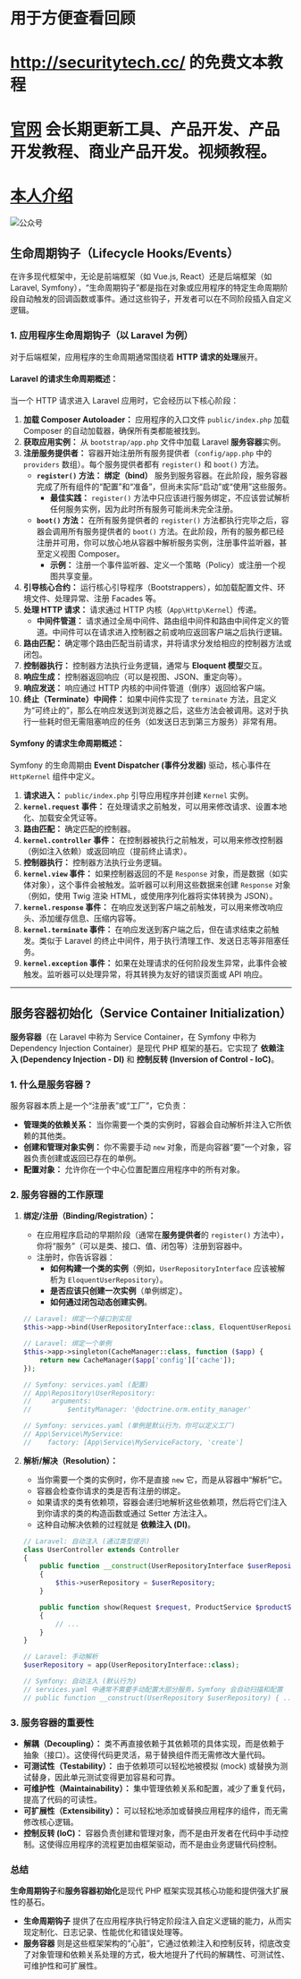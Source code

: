  # 用于方便查看回顾
 # http://securitytech.cc/ 的免费文本教程
 
 # [官网](securitytech.cc) 会长期更新工具、产品开发、产品开发教程、商业产品开发。视频教程。
 
 # [本人介绍](http://securitytech.cc/about)
 
 ![公众号](https://github.com/haidragon/haidragon/blob/main/gzh.png)
 
## 生命周期钩子（Lifecycle Hooks/Events）

在许多现代框架中，无论是前端框架（如 Vue.js, React）还是后端框架（如 Laravel, Symfony），“生命周期钩子”都是指在对象或应用程序的特定生命周期阶段自动触发的回调函数或事件。通过这些钩子，开发者可以在不同阶段插入自定义逻辑。

### 1\. 应用程序生命周期钩子（以 Laravel 为例）

对于后端框架，应用程序的生命周期通常围绕着 **HTTP 请求的处理**展开。

#### **Laravel 的请求生命周期概述：**

当一个 HTTP 请求进入 Laravel 应用时，它会经历以下核心阶段：

1.  **加载 Composer Autoloader：** 应用程序的入口文件 `public/index.php` 加载 Composer 的自动加载器，确保所有类都能被找到。
2.  **获取应用实例：** 从 `bootstrap/app.php` 文件中加载 Laravel **服务容器**实例。
3.  **注册服务提供者：** 容器开始注册所有服务提供者（`config/app.php` 中的 `providers` 数组）。每个服务提供者都有 `register()` 和 `boot()` 方法。
      * **`register()` 方法：** **绑定（bind）** 服务到服务容器。在此阶段，服务容器完成了所有组件的“配置”和“准备”，但尚未实际“启动”或“使用”这些服务。
          * **最佳实践：** `register()` 方法中只应该进行服务绑定，不应该尝试解析任何服务实例，因为此时所有服务可能尚未完全注册。
      * **`boot()` 方法：** 在所有服务提供者的 `register()` 方法都执行完毕之后，容器会调用所有服务提供者的 `boot()` 方法。在此阶段，所有的服务都已经注册并可用，你可以放心地从容器中解析服务实例，注册事件监听器，甚至定义视图 Composer。
          * **示例：** 注册一个事件监听器、定义一个策略（Policy）或注册一个视图共享变量。
4.  **引导核心合约：** 运行核心引导程序（Bootstrappers），如加载配置文件、环境文件、处理异常、注册 Facades 等。
5.  **处理 HTTP 请求：** 请求通过 HTTP 内核（`App\Http\Kernel`）传递。
      * **中间件管道：** 请求通过全局中间件、路由组中间件和路由中间件定义的管道。中间件可以在请求进入控制器之前或响应返回客户端之后执行逻辑。
6.  **路由匹配：** 确定哪个路由匹配当前请求，并将请求分发给相应的控制器方法或闭包。
7.  **控制器执行：** 控制器方法执行业务逻辑，通常与 **Eloquent 模型**交互。
8.  **响应生成：** 控制器返回响应（可以是视图、JSON、重定向等）。
9.  **响应发送：** 响应通过 HTTP 内核的中间件管道（倒序）返回给客户端。
10. **终止（Terminate）中间件：** 如果中间件实现了 `terminate` 方法，且定义为“可终止的”，那么在响应发送到浏览器之后，这些方法会被调用。这对于执行一些耗时但无需阻塞响应的任务（如发送日志到第三方服务）非常有用。

#### **Symfony 的请求生命周期概述：**

Symfony 的生命周期由 **Event Dispatcher (事件分发器)** 驱动，核心事件在 `HttpKernel` 组件中定义。

1.  **请求进入：** `public/index.php` 引导应用程序并创建 `Kernel` 实例。
2.  **`kernel.request` 事件：** 在处理请求之前触发，可以用来修改请求、设置本地化、加载安全凭证等。
3.  **路由匹配：** 确定匹配的控制器。
4.  **`kernel.controller` 事件：** 在控制器被执行之前触发，可以用来修改控制器（例如注入依赖）或返回响应（提前终止请求）。
5.  **控制器执行：** 控制器方法执行业务逻辑。
6.  **`kernel.view` 事件：** 如果控制器返回的不是 `Response` 对象，而是数据（如实体对象），这个事件会被触发。监听器可以利用这些数据来创建 `Response` 对象（例如，使用 Twig 渲染 HTML，或使用序列化器将实体转换为 JSON）。
7.  **`kernel.response` 事件：** 在响应发送到客户端之前触发，可以用来修改响应头、添加缓存信息、压缩内容等。
8.  **`kernel.terminate` 事件：** 在响应发送到客户端之后，但在请求结束之前触发。类似于 Laravel 的终止中间件，用于执行清理工作、发送日志等非阻塞任务。
9.  **`kernel.exception` 事件：** 如果在处理请求的任何阶段发生异常，此事件会被触发。监听器可以处理异常，将其转换为友好的错误页面或 API 响应。

-----

## 服务容器初始化（Service Container Initialization）

**服务容器**（在 Laravel 中称为 Service Container，在 Symfony 中称为 Dependency Injection Container）是现代 PHP 框架的基石。它实现了 **依赖注入 (Dependency Injection - DI)** 和 **控制反转 (Inversion of Control - IoC)**。

### 1\. 什么是服务容器？

服务容器本质上是一个“注册表”或“工厂”，它负责：

  * **管理类的依赖关系：** 当你需要一个类的实例时，容器会自动解析并注入它所依赖的其他类。
  * **创建和管理对象实例：** 你不需要手动 `new` 对象，而是向容器“要”一个对象，容器负责创建或返回已存在的单例。
  * **配置对象：** 允许你在一个中心位置配置应用程序中的所有对象。

### 2\. 服务容器的工作原理

1.  **绑定/注册（Binding/Registration）：**

      * 在应用程序启动的早期阶段（通常在**服务提供者**的 `register()` 方法中），你将“服务”（可以是类、接口、值、闭包等）注册到容器中。
      * 注册时，你告诉容器：
          * **如何构建一个类的实例**（例如，`UserRepositoryInterface` 应该被解析为 `EloquentUserRepository`）。
          * **是否应该只创建一次实例**（单例绑定）。
          * **如何通过闭包动态创建实例**。

    <!-- end list -->

    ```php
    // Laravel: 绑定一个接口到实现
    $this->app->bind(UserRepositoryInterface::class, EloquentUserRepository::class);

    // Laravel: 绑定一个单例
    $this->app->singleton(CacheManager::class, function ($app) {
        return new CacheManager($app['config']['cache']);
    });

    // Symfony: services.yaml (配置)
    // App\Repository\UserRepository:
    //     arguments:
    //         $entityManager: '@doctrine.orm.entity_manager'

    // Symfony: services.yaml (单例是默认行为，你可以定义工厂)
    // App\Service\MyService:
    //    factory: [App\Service\MyServiceFactory, 'create']
    ```

2.  **解析/解决（Resolution）：**

      * 当你需要一个类的实例时，你不是直接 `new` 它，而是从容器中“解析”它。
      * 容器会检查你请求的类是否有注册的绑定。
      * 如果请求的类有依赖项，容器会递归地解析这些依赖项，然后将它们注入到你请求的类的构造函数或通过 Setter 方法注入。
      * 这种自动解决依赖的过程就是 **依赖注入 (DI)**。

    <!-- end list -->

    ```php
    // Laravel: 自动注入 (通过类型提示)
    class UserController extends Controller
    {
        public function __construct(UserRepositoryInterface $userRepository) // 容器自动注入
        {
            $this->userRepository = $userRepository;
        }

        public function show(Request $request, ProductService $productService) // 容器自动注入
        {
            // ...
        }
    }

    // Laravel: 手动解析
    $userRepository = app(UserRepositoryInterface::class);

    // Symfony: 自动注入 (默认行为)
    // services.yaml 中通常不需要手动配置大部分服务，Symfony 会自动扫描和配置
    // public function __construct(UserRepository $userRepository) { ... }
    ```

### 3\. 服务容器的重要性

  * **解耦（Decoupling）：** 类不再直接依赖于其依赖项的具体实现，而是依赖于抽象（接口）。这使得代码更灵活，易于替换组件而无需修改大量代码。
  * **可测试性（Testability）：** 由于依赖项可以轻松地被模拟 (mock) 或替换为测试替身，因此单元测试变得更加容易和可靠。
  * **可维护性（Maintainability）：** 集中管理依赖关系和配置，减少了重复代码，提高了代码的可读性。
  * **可扩展性（Extensibility）：** 可以轻松地添加或替换应用程序的组件，而无需修改核心逻辑。
  * **控制反转 (IoC)：** 容器负责创建和管理对象，而不是由开发者在代码中手动控制。这使得应用程序的流程更加由框架驱动，而不是由业务逻辑代码控制。

### 总结

**生命周期钩子**和**服务容器初始化**是现代 PHP 框架实现其核心功能和提供强大扩展性的基石。

  * **生命周期钩子** 提供了在应用程序执行特定阶段注入自定义逻辑的能力，从而实现定制化、日志记录、性能优化和错误处理等。
  * **服务容器** 则是这些框架架构的“心脏”，它通过依赖注入和控制反转，彻底改变了对象管理和依赖关系处理的方式，极大地提升了代码的解耦性、可测试性、可维护性和可扩展性。

 